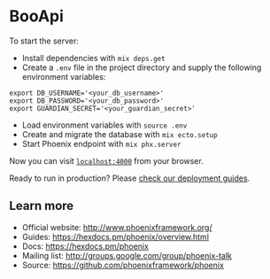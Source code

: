 # BooApi

To start the server:

* Install dependencies with `mix deps.get`
* Create a `.env` file in the project directory and supply the following environment variables:
```
export DB_USERNAME='<your_db_username>'
export DB_PASSWORD='<your_db_password>'
export GUARDIAN_SECRET='<your_guardian_secret>'
```
* Load environment variables with `source .env`
* Create and migrate the database with `mix ecto.setup`
* Start Phoenix endpoint with `mix phx.server`

Now you can visit [`localhost:4000`](http://localhost:4000) from your browser.

Ready to run in production? Please [check our deployment guides](https://hexdocs.pm/phoenix/deployment.html).

## Learn more

  * Official website: http://www.phoenixframework.org/
  * Guides: https://hexdocs.pm/phoenix/overview.html
  * Docs: https://hexdocs.pm/phoenix
  * Mailing list: http://groups.google.com/group/phoenix-talk
  * Source: https://github.com/phoenixframework/phoenix
